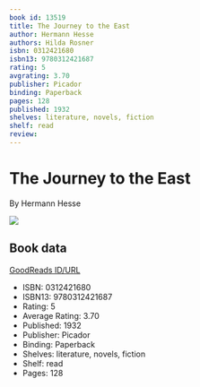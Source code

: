 ```yaml
---
book id: 13519
title: The Journey to the East
author: Hermann Hesse
authors: Hilda Rosner
isbn: 0312421680
isbn13: 9780312421687
rating: 5
avgrating: 3.70
publisher: Picador
binding: Paperback
pages: 128
published: 1932
shelves: literature, novels, fiction
shelf: read
review: 
---
```


# The Journey to the East

By Hermann Hesse

![](https://i.gr-assets.com/images/S/compressed.photo.goodreads.com/books/1431516525l/13519._SY475_.jpg)

## Book data

[GoodReads ID/URL](https://www.goodreads.com/book/show/13519)

- ISBN: 0312421680
- ISBN13: 9780312421687
- Rating: 5
- Average Rating: 3.70
- Published: 1932
- Publisher: Picador
- Binding: Paperback
- Shelves: literature, novels, fiction
- Shelf: read
- Pages: 128

